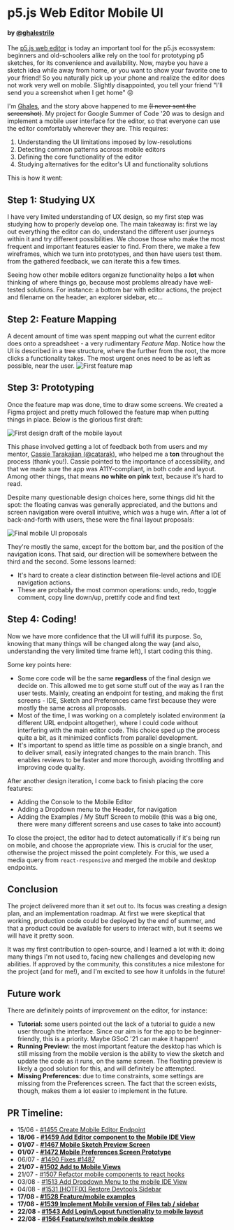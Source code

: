 
# p5.js Web Editor Mobile UI

#### by [@ghalestrilo](https://github.com/ghalestrilo)

The [p5.js web editor](https://github.com/processing/p5.js-web-editor) is today an important tool for the p5.js ecossystem: beginners and old-schoolers alike rely on the tool for prototyping p5 sketches, for its convenience and availability. Now, maybe you have a sketch idea while away from home, or you want to show your favorite one to your friend! So you naturally pick up your phone and realize the editor does not work very well on mobile. Slightly disappointed, you tell your friend "I'll send you a screenshot when I get home" 😢

I'm [Ghales](https://ghales.top), and the story above happened to me ~~(I never sent the screenshot)~~. My project for Google Summer of Code '20 was to design and implement a mobile user interface for the editor, so that everyone can use the editor comfortably wherever they are. This requires:

1. Understanding the UI limitations imposed by low-resolutions
2. Detecting common patterns accross mobile editors
3. Defining the core functionality of the editor
4. Studying alternatives for the editor's UI and functionality solutions

This is how it went:

## Step 1: Studying UX

I have very limited understanding of UX design, so my first step was studying how to properly develop one. The main takeaway is: first we lay out everything the editor can do, understand the different user journeys within it and try different possibilities. We choose those who make the most frequent and important features easier to find. From there, we make a few wireframes, which we turn into prototypes, and then have users test them. from the gathered feedback, we can iterate this a few times.

Seeing how other mobile editors organize functionality helps a **lot** when thinking of where things go, because most problems already have well-tested solutions. For instance: a bottom bar with editor actions, the project and filename on the header, an explorer sidebar, etc... 

## Step 2: Feature Mapping

  

A decent amount of time was spent mapping out what the current editor does onto a spreadsheet - a very rudimentary *Feature Map*. Notice how the UI is described in a tree structure, where the further from the root, the more clicks a functionality takes. The most urgent ones need to be as left as possible, near the user.
  ![First feature map](https://raw.githubusercontent.com/processing/p5.js/main/contributor_docs/images/mobile-feature-map.png)

## Step 3: Prototyping


Once the feature map was done, time to draw some screens. We created a Figma project and pretty much followed the feature map when putting things in place. Below is the glorious first draft:

![First design draft of the mobile layout](https://raw.githubusercontent.com/processing/p5.js/main/contributor_docs/images/mobile-draft-1.png)

This phase involved getting a lot of feedback both from users and my mentor, [Cassie Tarakajian (@catarak)](), who helped me a **ton** throughout the process (thank you!). Cassie pointed to the importance of accessibility, and that we made sure the app was A11Y-compliant, in both code and layout. Among other things, that means **no white on pink** text, because it's hard to read.

Despite many questionable design choices here, some things did hit the spot: the floating canvas was generally appreciated, and the buttons and screen navigation were overall intuitive, which was a huge win. After a lot of back-and-forth with users, these were the final layout proposals:

![Final mobile UI proposals](https://raw.githubusercontent.com/processing/p5.js/main/contributor_docs/images/mobile-final-proposals.png)

They're mostly the same, except for the bottom bar, and the position of the navigation icons. That said, our direction will be somewhere between the third and the second. Some lessons learned:
- It's hard to create a clear distinction between file-level actions and IDE navigation actions.
- These are probably the most common operations: undo, redo, toggle comment, copy line down/up, prettify code and find text

## Step 4: Coding!

Now we have more confidence that the UI will fulfill its purpose. So, knowing that many things will be changed along the way (and also, understanding the very limited time frame left), I start coding this thing.

Some key points here:

- Some core code will be the same **regardless** of the final design we decide on. This allowed me to get some stuff out of the way as I ran the user tests. Mainly, creating an endpoint for testing, and making the first screens - IDE, Sketch and Preferences came first because they were mostly the same across all proposals.
- Most of the time, I was working on a completely isolated environment (a different URL endpoint altogether), where I could code without interfering with the main editor code. This choice sped up the process quite a bit, as it minimized conflicts from parallel development.
- It's important to spend as little time as possible on a single branch, and to deliver small, easily integrated changes to the main branch. This enables reviews to be faster and more thorough, avoiding throttling and improving code quality.

After another design iteration, I come back to finish placing the core features:
- Adding the Console to the Mobile Editor
- Adding a Dropdown menu to the Header, for navigation
- Adding the Examples / My Stuff Screen to mobile (this was a big one, there were many different screens and use cases to take into account)

To close the project, the editor had to detect automatically if it's being run on mobile, and choose the appropriate view. This is crucial for the user, otherwise the project missed the point completely. For this, we used a media query from `react-responsive` and merged the mobile and desktop endpoints.

## Conclusion

The project delivered more than it set out to. Its focus was creating a design plan, and an implementation roadmap. At first we were skeptical that working, production code could be deployed by the end of summer, and that a product could be available for users to interact with, but it seems we will have it pretty soon.

It was my first contribution to open-source, and I learned a lot with it: doing many things I'm not used to, facing new challenges and developing new abilities. If approved by the community, this constitutes a nice milestone for the project (and for me!), and I'm excited to see how it unfolds in the future!

## Future work

There are definitely points of improvement on the editor, for instance:

- **Tutorial:** some users pointed out the lack of a tutorial to guide a new user through the interface. Since our aim is for the app to be beginner-friendly, this is a priority. Maybe GSoC '21 can make it happen!
- **Running Preview:** the most important feature the desktop has which is still missing from the mobile version is the ability to view the sketch and update the code as it runs, on the same screen. The floating preview is likely a good solution for this, and will definitely be attempted.
- **Missing Preferences:** due to time constraints, some settings are missing from the Preferences screen. The fact that the screen exists, though, makes them a lot easier to implement in the future.


## PR Timeline:

- 15/06 - [#1455 Create Mobile Editor Endpoint](https://github.com/processing/p5.js-web-editor/pull/1455)
- **18/06 - [#1459 Add Editor component to the Mobile IDE View](https://github.com/processing/p5.js-web-editor/pull/1459)**
- **01/07 - [#1467 Mobile Sketch Preview Screen](https://github.com/processing/p5.js-web-editor/pull/1467)**
- **01/07 - [#1472 Mobile Preferences Screen Prototype](https://github.com/processing/p5.js-web-editor/pull/1472)**
- 06/07 - [#1490 Fixes #1487](https://github.com/processing/p5.js-web-editor/pull/1490)
- **21/07 - [#1502 Add <Console /> to Mobile Views](https://github.com/processing/p5.js-web-editor/pull/1502)**
- 21/07 - [#1507 Refactor mobile components to react hooks](https://github.com/processing/p5.js-web-editor/pull/1507)
- 03/08 - [#1513 Add Dropdown Menu to the mobile IDE View](https://github.com/processing/p5.js-web-editor/pull/1513)
- 04/08 - [#1531 [HOTFIX] Restore Devtools Sidebar](https://github.com/processing/p5.js-web-editor/pull/1531)
- **17/08 - [#1528 Feature/mobile examples](https://github.com/processing/p5.js-web-editor/pull/1528)**
- **17/08 - [#1539 Implement Mobile version of Files tab / sidebar](https://github.com/processing/p5.js-web-editor/pull/1539)**
- **22/08 - [#1543 Add Login/Logout functionality to mobile layout](https://github.com/processing/p5.js-web-editor/pull/1543)**
- **22/08 - [#1564 Feature/switch mobile desktop](https://github.com/processing/p5.js-web-editor/pull/1564)**